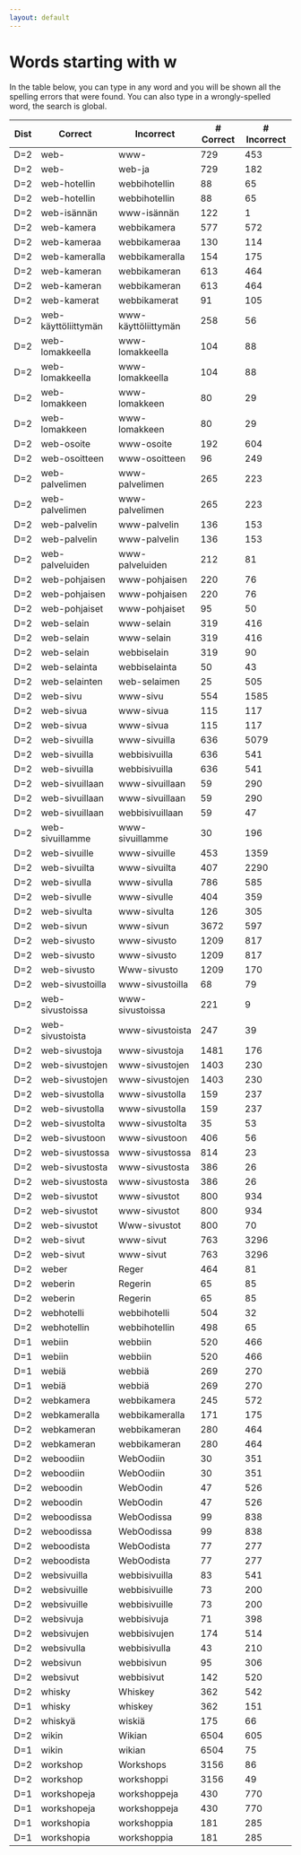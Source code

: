 ```yaml
---
layout: default
---
```


# Words starting with w

In the table below, you can type in any word and you will be shown all the spelling errors that were found. You can also type in a wrongly-spelled word, the search is global.

<table id="spelltable" class="display">
<thead>
<tr>
<th>Dist</th>
<th>Correct</th>
<th>Incorrect</th>
<th># Correct</th>
<th># Incorrect</th>
</tr>
</thead>
<tbody>

<tr><td>D=2</td><td>web-</td><td>www-</td><td>729</td><td>453</td></tr>

<tr><td>D=2</td><td>web-</td><td>web-ja</td><td>729</td><td>182</td></tr>

<tr><td>D=2</td><td>web-hotellin</td><td>webbihotellin</td><td>88</td><td>65</td></tr>

<tr><td>D=2</td><td>web-hotellin</td><td>webbihotellin</td><td>88</td><td>65</td></tr>

<tr><td>D=2</td><td>web-isännän</td><td>www-isännän</td><td>122</td><td>1</td></tr>

<tr><td>D=2</td><td>web-kamera</td><td>webbikamera</td><td>577</td><td>572</td></tr>

<tr><td>D=2</td><td>web-kameraa</td><td>webbikameraa</td><td>130</td><td>114</td></tr>

<tr><td>D=2</td><td>web-kameralla</td><td>webbikameralla</td><td>154</td><td>175</td></tr>

<tr><td>D=2</td><td>web-kameran</td><td>webbikameran</td><td>613</td><td>464</td></tr>

<tr><td>D=2</td><td>web-kameran</td><td>webbikameran</td><td>613</td><td>464</td></tr>

<tr><td>D=2</td><td>web-kamerat</td><td>webbikamerat</td><td>91</td><td>105</td></tr>

<tr><td>D=2</td><td>web-käyttöliittymän</td><td>www-käyttöliittymän</td><td>258</td><td>56</td></tr>

<tr><td>D=2</td><td>web-lomakkeella</td><td>www-lomakkeella</td><td>104</td><td>88</td></tr>

<tr><td>D=2</td><td>web-lomakkeella</td><td>www-lomakkeella</td><td>104</td><td>88</td></tr>

<tr><td>D=2</td><td>web-lomakkeen</td><td>www-lomakkeen</td><td>80</td><td>29</td></tr>

<tr><td>D=2</td><td>web-lomakkeen</td><td>www-lomakkeen</td><td>80</td><td>29</td></tr>

<tr><td>D=2</td><td>web-osoite</td><td>www-osoite</td><td>192</td><td>604</td></tr>

<tr><td>D=2</td><td>web-osoitteen</td><td>www-osoitteen</td><td>96</td><td>249</td></tr>

<tr><td>D=2</td><td>web-palvelimen</td><td>www-palvelimen</td><td>265</td><td>223</td></tr>

<tr><td>D=2</td><td>web-palvelimen</td><td>www-palvelimen</td><td>265</td><td>223</td></tr>

<tr><td>D=2</td><td>web-palvelin</td><td>www-palvelin</td><td>136</td><td>153</td></tr>

<tr><td>D=2</td><td>web-palvelin</td><td>www-palvelin</td><td>136</td><td>153</td></tr>

<tr><td>D=2</td><td>web-palveluiden</td><td>www-palveluiden</td><td>212</td><td>81</td></tr>

<tr><td>D=2</td><td>web-pohjaisen</td><td>www-pohjaisen</td><td>220</td><td>76</td></tr>

<tr><td>D=2</td><td>web-pohjaisen</td><td>www-pohjaisen</td><td>220</td><td>76</td></tr>

<tr><td>D=2</td><td>web-pohjaiset</td><td>www-pohjaiset</td><td>95</td><td>50</td></tr>

<tr><td>D=2</td><td>web-selain</td><td>www-selain</td><td>319</td><td>416</td></tr>

<tr><td>D=2</td><td>web-selain</td><td>www-selain</td><td>319</td><td>416</td></tr>

<tr><td>D=2</td><td>web-selain</td><td>webbiselain</td><td>319</td><td>90</td></tr>

<tr><td>D=2</td><td>web-selainta</td><td>webbiselainta</td><td>50</td><td>43</td></tr>

<tr><td>D=2</td><td>web-selainten</td><td>web-selaimen</td><td>25</td><td>505</td></tr>

<tr><td>D=2</td><td>web-sivu</td><td>www-sivu</td><td>554</td><td>1585</td></tr>

<tr><td>D=2</td><td>web-sivua</td><td>www-sivua</td><td>115</td><td>117</td></tr>

<tr><td>D=2</td><td>web-sivua</td><td>www-sivua</td><td>115</td><td>117</td></tr>

<tr><td>D=2</td><td>web-sivuilla</td><td>www-sivuilla</td><td>636</td><td>5079</td></tr>

<tr><td>D=2</td><td>web-sivuilla</td><td>webbisivuilla</td><td>636</td><td>541</td></tr>

<tr><td>D=2</td><td>web-sivuilla</td><td>webbisivuilla</td><td>636</td><td>541</td></tr>

<tr><td>D=2</td><td>web-sivuillaan</td><td>www-sivuillaan</td><td>59</td><td>290</td></tr>

<tr><td>D=2</td><td>web-sivuillaan</td><td>www-sivuillaan</td><td>59</td><td>290</td></tr>

<tr><td>D=2</td><td>web-sivuillaan</td><td>webbisivuillaan</td><td>59</td><td>47</td></tr>

<tr><td>D=2</td><td>web-sivuillamme</td><td>www-sivuillamme</td><td>30</td><td>196</td></tr>

<tr><td>D=2</td><td>web-sivuille</td><td>www-sivuille</td><td>453</td><td>1359</td></tr>

<tr><td>D=2</td><td>web-sivuilta</td><td>www-sivuilta</td><td>407</td><td>2290</td></tr>

<tr><td>D=2</td><td>web-sivulla</td><td>www-sivulla</td><td>786</td><td>585</td></tr>

<tr><td>D=2</td><td>web-sivulle</td><td>www-sivulle</td><td>404</td><td>359</td></tr>

<tr><td>D=2</td><td>web-sivulta</td><td>www-sivulta</td><td>126</td><td>305</td></tr>

<tr><td>D=2</td><td>web-sivun</td><td>www-sivun</td><td>3672</td><td>597</td></tr>

<tr><td>D=2</td><td>web-sivusto</td><td>www-sivusto</td><td>1209</td><td>817</td></tr>

<tr><td>D=2</td><td>web-sivusto</td><td>www-sivusto</td><td>1209</td><td>817</td></tr>

<tr><td>D=2</td><td>web-sivusto</td><td>Www-sivusto</td><td>1209</td><td>170</td></tr>

<tr><td>D=2</td><td>web-sivustoilla</td><td>www-sivustoilla</td><td>68</td><td>79</td></tr>

<tr><td>D=2</td><td>web-sivustoissa</td><td>www-sivustoissa</td><td>221</td><td>9</td></tr>

<tr><td>D=2</td><td>web-sivustoista</td><td>www-sivustoista</td><td>247</td><td>39</td></tr>

<tr><td>D=2</td><td>web-sivustoja</td><td>www-sivustoja</td><td>1481</td><td>176</td></tr>

<tr><td>D=2</td><td>web-sivustojen</td><td>www-sivustojen</td><td>1403</td><td>230</td></tr>

<tr><td>D=2</td><td>web-sivustojen</td><td>www-sivustojen</td><td>1403</td><td>230</td></tr>

<tr><td>D=2</td><td>web-sivustolla</td><td>www-sivustolla</td><td>159</td><td>237</td></tr>

<tr><td>D=2</td><td>web-sivustolla</td><td>www-sivustolla</td><td>159</td><td>237</td></tr>

<tr><td>D=2</td><td>web-sivustolta</td><td>www-sivustolta</td><td>35</td><td>53</td></tr>

<tr><td>D=2</td><td>web-sivustoon</td><td>www-sivustoon</td><td>406</td><td>56</td></tr>

<tr><td>D=2</td><td>web-sivustossa</td><td>www-sivustossa</td><td>814</td><td>23</td></tr>

<tr><td>D=2</td><td>web-sivustosta</td><td>www-sivustosta</td><td>386</td><td>26</td></tr>

<tr><td>D=2</td><td>web-sivustosta</td><td>www-sivustosta</td><td>386</td><td>26</td></tr>

<tr><td>D=2</td><td>web-sivustot</td><td>www-sivustot</td><td>800</td><td>934</td></tr>

<tr><td>D=2</td><td>web-sivustot</td><td>www-sivustot</td><td>800</td><td>934</td></tr>

<tr><td>D=2</td><td>web-sivustot</td><td>Www-sivustot</td><td>800</td><td>70</td></tr>

<tr><td>D=2</td><td>web-sivut</td><td>www-sivut</td><td>763</td><td>3296</td></tr>

<tr><td>D=2</td><td>web-sivut</td><td>www-sivut</td><td>763</td><td>3296</td></tr>

<tr><td>D=2</td><td>weber</td><td>Reger</td><td>464</td><td>81</td></tr>

<tr><td>D=2</td><td>weberin</td><td>Regerin</td><td>65</td><td>85</td></tr>

<tr><td>D=2</td><td>weberin</td><td>Regerin</td><td>65</td><td>85</td></tr>

<tr><td>D=2</td><td>webhotelli</td><td>webbihotelli</td><td>504</td><td>32</td></tr>

<tr><td>D=2</td><td>webhotellin</td><td>webbihotellin</td><td>498</td><td>65</td></tr>

<tr><td>D=1</td><td>webiin</td><td>webbiin</td><td>520</td><td>466</td></tr>

<tr><td>D=1</td><td>webiin</td><td>webbiin</td><td>520</td><td>466</td></tr>

<tr><td>D=1</td><td>webiä</td><td>webbiä</td><td>269</td><td>270</td></tr>

<tr><td>D=1</td><td>webiä</td><td>webbiä</td><td>269</td><td>270</td></tr>

<tr><td>D=2</td><td>webkamera</td><td>webbikamera</td><td>245</td><td>572</td></tr>

<tr><td>D=2</td><td>webkameralla</td><td>webbikameralla</td><td>171</td><td>175</td></tr>

<tr><td>D=2</td><td>webkameran</td><td>webbikameran</td><td>280</td><td>464</td></tr>

<tr><td>D=2</td><td>webkameran</td><td>webbikameran</td><td>280</td><td>464</td></tr>

<tr><td>D=2</td><td>weboodiin</td><td>WebOodiin</td><td>30</td><td>351</td></tr>

<tr><td>D=2</td><td>weboodiin</td><td>WebOodiin</td><td>30</td><td>351</td></tr>

<tr><td>D=2</td><td>weboodin</td><td>WebOodin</td><td>47</td><td>526</td></tr>

<tr><td>D=2</td><td>weboodin</td><td>WebOodin</td><td>47</td><td>526</td></tr>

<tr><td>D=2</td><td>weboodissa</td><td>WebOodissa</td><td>99</td><td>838</td></tr>

<tr><td>D=2</td><td>weboodissa</td><td>WebOodissa</td><td>99</td><td>838</td></tr>

<tr><td>D=2</td><td>weboodista</td><td>WebOodista</td><td>77</td><td>277</td></tr>

<tr><td>D=2</td><td>weboodista</td><td>WebOodista</td><td>77</td><td>277</td></tr>

<tr><td>D=2</td><td>websivuilla</td><td>webbisivuilla</td><td>83</td><td>541</td></tr>

<tr><td>D=2</td><td>websivuille</td><td>webbisivuille</td><td>73</td><td>200</td></tr>

<tr><td>D=2</td><td>websivuille</td><td>webbisivuille</td><td>73</td><td>200</td></tr>

<tr><td>D=2</td><td>websivuja</td><td>webbisivuja</td><td>71</td><td>398</td></tr>

<tr><td>D=2</td><td>websivujen</td><td>webbisivujen</td><td>174</td><td>514</td></tr>

<tr><td>D=2</td><td>websivulla</td><td>webbisivulla</td><td>43</td><td>210</td></tr>

<tr><td>D=2</td><td>websivun</td><td>webbisivun</td><td>95</td><td>306</td></tr>

<tr><td>D=2</td><td>websivut</td><td>webbisivut</td><td>142</td><td>520</td></tr>

<tr><td>D=2</td><td>whisky</td><td>Whiskey</td><td>362</td><td>542</td></tr>

<tr><td>D=1</td><td>whisky</td><td>whiskey</td><td>362</td><td>151</td></tr>

<tr><td>D=2</td><td>whiskyä</td><td>wiskiä</td><td>175</td><td>66</td></tr>

<tr><td>D=2</td><td>wikin</td><td>Wikian</td><td>6504</td><td>605</td></tr>

<tr><td>D=1</td><td>wikin</td><td>wikian</td><td>6504</td><td>75</td></tr>

<tr><td>D=2</td><td>workshop</td><td>Workshops</td><td>3156</td><td>86</td></tr>

<tr><td>D=2</td><td>workshop</td><td>workshoppi</td><td>3156</td><td>49</td></tr>

<tr><td>D=1</td><td>workshopeja</td><td>workshoppeja</td><td>430</td><td>770</td></tr>

<tr><td>D=1</td><td>workshopeja</td><td>workshoppeja</td><td>430</td><td>770</td></tr>

<tr><td>D=1</td><td>workshopia</td><td>workshoppia</td><td>181</td><td>285</td></tr>

<tr><td>D=1</td><td>workshopia</td><td>workshoppia</td><td>181</td><td>285</td></tr>

</tbody>
</table>

<script type="text/javascript">
$(document).ready( function () {
    $('#spelltable').DataTable({ autoFill: true });
} );
</script>
